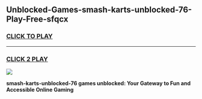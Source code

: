 
## Unblocked-Games-smash-karts-unblocked-76-Play-Free-sfqcx
<h3>
<a href="https://premium76.site?title=smash-karts-unblocked-76&ref=19M">CLICK TO PLAY</a></h3>
<hr>

<h3>
<a href="https://premium76.site?title=smash-karts-unblocked-76&ref=19M">CLICK 2 PLAY</a>
  
</h3>

<a href="https://premium76.site?title=smash-karts-unblocked-76&ref=19M"><img src="https://clearcache.store/games.png"></a>


**smash-karts-unblocked-76 games unblocked: Your Gateway to Fun and Accessible Online Gaming**
